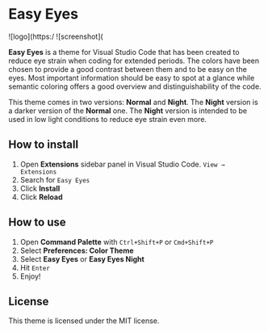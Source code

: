 <!-- this is  the readme for the vscode theme Easy Eyes -->
# Easy Eyes

![logo](https:/
![screenshot](

**Easy Eyes** is a theme for Visual Studio Code that has been created to reduce eye strain when coding for extended periods.
The colors have been chosen to provide a good contrast between them and to be easy on the eyes. Most important information should be easy to spot at a glance while semantic coloring offers a good overview and distinguishability of the code.

This theme comes in two versions: **Normal** and **Night**. The **Night** version is a darker version of the **Normal** one. The **Night** version is intended to be used in low light conditions to reduce eye strain even more.

## How to install

1. Open **Extensions** sidebar panel in Visual Studio Code. `View → Extensions`
1. Search for `Easy Eyes`
1. Click **Install**
1. Click **Reload**

## How to use

1. Open **Command Palette** with `Ctrl+Shift+P` or `Cmd+Shift+P`
1. Select **Preferences: Color Theme**
1. Select **Easy Eyes** or **Easy Eyes Night**
1. Hit `Enter`
1. Enjoy!

## License

This theme is licensed under the MIT license.